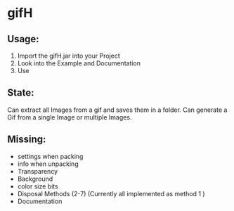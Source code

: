 # gifH

## Usage:
1. Import the gifH.jar into your Project
2. Look into the Example and Documentation
3. Use

## State:
Can extract all Images from a gif and saves them in a folder.
Can generate a Gif from a single Image or multiple Images.


## Missing:
* settings when packing
* info when unpacking
* Transparency
* Background
* color size bits
* Disposal Methods (2-7) (Currently all implemented as method 1 )
* Documentation
